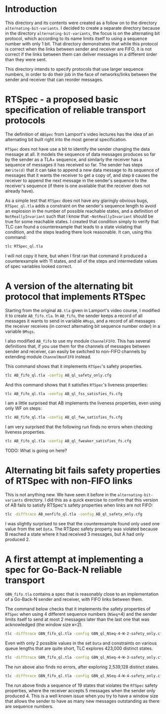 # Introduction

This directory and its contents were created as a follow on to the
directory `alternating-bit-variants`.  I decided to create a separate
directory because in the directory `alternating-bit-variants`, the
focus is on the alternating bit protocol, which according to its name
limits itself to using a sequence number with only 1 bit.  That
directory demonstrates that while this protocol is correct when the
links between sender and receiver are FIFO, it is not correct if the
links between them can deliver messages in a different order than they
were sent.

This directory intends to specify protocols that use larger sequence
numbers, in order to do their job in the face of networks/links
between the sender and receiver that can reorder messages.


# RTSpec - a proposed basic specification of reliable transport protocols

The definition of `ABSpec` from Lamport's video lectures has the idea
of an alternating bit built right into the most general specification.

`RTSpec` does not have use a bit to identify the sender changing the
data message at all.  It models the sequence of data messages produces
so far by the sender as a TLA+ sequence, and similarly the receiver
has a sequence of messages it has received so far.  The sender has
steps `AWrite(d)` that it can take to append a new data message to its
sequence of messages that it wants the receiver to get a copy of, and
step `B` causes the receiver to append the next message in the
sender's sequence to the receiver's sequence (if there is one
available that the receiver does not already have).

As a simple test that `RTSpec` does not have any glaringly obvious
bugs, `RTSpec_ql.tla` adds a constraint on the sender's sequence
length to avoid an explosion in the number of possible reachable
states, and a definition of `NotReallyInvariant` such that I know that
`~NotReallyInvariant` should be true for some reachable states.  I
created that condition simply to verify that TLC can found a
counterexample that leads to a state violating that condition, and the
steps leading there look reasonable.  It can, using this command:

```bash
tlc RTSpec_ql.tla
```

I will not copy it here, but when I first ran that command it produced
a counterexample with 11 states, and all of the steps and intermediate
values of spec variables looked correct.


# A version of the alternating bit protocol that implements RTSpec

Starting from the original `AB.tla` given in Lamport's video course, I
modified it to create `AB_fifo.tla`.  In `AB_fifo`, the sender keeps a
record of all messages it wants to send in variable `AMsgs`, and a
record of all messages the receiver receives (in correct alternating
bit sequence number order) in a variable `BMsgs`.

I also modified `AB_fifo` to use my module `ChannelFIFO`.  This has
several definitions that, if you use them for the channels of messages
between sender and receiver, can easily be switched to non-FIFO
channels by extending module `ChannelNonFIFO` instead.

This command shows that it implements `RTSpec`'s safety properties.

```bash
tlc AB_fifo_ql.tla -config AB_ql_safety_only.cfg
```

And this command shows that it satisfies `RTSpec`'s liveness
properties:

```bash
tlc AB_fifo_ql.tla -config AB_ql_fss_satisfies_fs.cfg
```

I am a little surprised that AB implements the liveness properties,
even using only WF on steps:

```bash
tlc AB_fifo_ql.tla -config AB_ql_fww_satisfies_fs.cfg
```

I am very surprised that the following run finds no errors when
checking liveness properties.

```bash
tlc AB_fifo_ql.tla -config AB_ql_fweaker_satisfies_fs.cfg
```

TODO: What is going on here?


# Alternating bit fails safety properties of RTSpec with non-FIFO links

This is not anything new.  We have seen it before in the
`alternating-bit-variants` directory.  I did this as a quick exercise
to confirm that this version of AB fails to satisfy RTSpec's safety
properties when links are not FIFO:

```bash
tlc -difftrace AB_nonfifo_ql.tla -config AB_ql_safety_only.cfg
```

I was slightly surprised to see that the counterexample found only
used one value from the set `Data`.  The RTSpec safety property was
violated because B reached a state where it had received 3 messages,
but A had only produced 2.


# A first attempt at implementing a spec for Go-Back-N reliable transport

`GBN_fifo.tla` contains a spec that is reasonably close to an
implementation of a Go-Back-N sender and receiver, with FIFO links
between them.

The command below checks that it implements the safety properties of
`RTSpec` when using 4 different sequence numbers (`NSeq`=4) and the
sender limits itself to send at most 2 messages later than the last
one that was acknowledged (the window size `W`=2).

```bash
tlc -difftrace GBN_fifo_ql.tla -config GBN_ql_NSeq-4-W-2-safety_only.cfg
```

Even with only 2 possible values in the set `Data` and constraints on
various queue lengths that are quite short, TLC explores 423,000
distinct states.

```bash
tlc -difftrace GBN_fifo_ql.tla -config GBN_ql_NSeq-4-W-3-safety_only.cfg
```

The run above also finds no errors, after exploring 2,539,128 distinct
states.

```bash
tlc -difftrace GBN_fifo_ql.tla -config GBN_ql_NSeq-4-W-4-safety_only.cfg
```

The run above finds a sequence of 19 states that violates the `RTSpec`
safety properties, where the receiver accepts 5 messages when the
sender only produced 4.  This is a well known issue when you try to
have a window size that allows the sender to have as many new messages
outstanding as there are sequence numbers.
